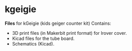 # kgeigie
**Files** for kGeigie (kids geiger counter kit)
Contains:
  
  - 3D print files (in Makerbit print format) for Irover cover.
  - Kicad files for the tube board.
  - Schematics (Kicad).
